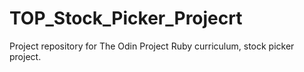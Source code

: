 # TOP_Stock_Picker_Projecrt
Project repository for The Odin Project Ruby curriculum, stock picker project.
